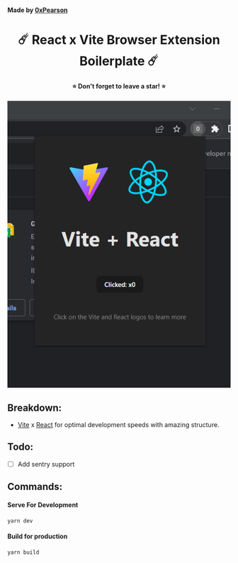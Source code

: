 #### Made by [0xPearson](https://devante.dev)

<h1 align="center">☄️ React x Vite Browser Extension Boilerplate ☄️</h1>
<h4 align="center">⭐ Don't forget to leave a star! ⭐</h4>

![Image](screenshot.png)

## Breakdown:

- [Vite](https://vitejs.dev/) x [React](https://react.dev/) for optimal development speeds with amazing structure.

## Todo:

- [ ] Add sentry support

## Commands:

#### **Serve For Development**

```
yarn dev
```

#### **Build for production**

```
yarn build
```
